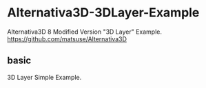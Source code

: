 # Alternativa3D-3DLayer-Example  

Alternativa3D 8 Modified Version "3D Layer" Example.  
<https://github.com/matsuse/Alternativa3D>  

## basic  
3D Layer Simple Example.  
